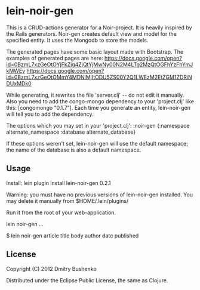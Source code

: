 # lein-noir-gen
This is a CRUD-actions generator for a Noir-project. It is heavily inspired by the Rails generators.
Noir-gen creates default view and model for the specified entity. It uses the Mongodb to store the models.

The generated pages have some basic layout made with Bootstrap. The examples of generated pages are here:
https://docs.google.com/open?id=0BzmL7xzGeOtOYjFkZjg4ZjQtYjMwNy00N2M4LTg2MzQtOGFhYzFhYmJkMWEy
https://docs.google.com/open?id=0BzmL7xzGeOtOMmY4MDNlMjItODU5ZS00Y2Q1LWEzM2EtZGM1ZDRiNDUxMDk0

While generating, it rewrites the file 'server.clj' -- do not edit it manually. Also you need to add the congo-mongo dependency to your 'project.clj' like this: [congomongo "0.1.7"]. Each time you generate an entity, lein-noir-gen will tell you to add the dependency.

The options which you may set in your 'project.clj':
:noir-gen {:namespace alternate_namespace
           :database alternate_database}

If these options weren't set, lein-noir-gen will use the default namespace; the name of the database is also a default namespace.

## Usage
Install:
lein plugin install lein-noir-gen 0.2.1

Warning: you must have no previous versions of lein-noir-gen installed. You may delete it manually from $HOME/.lein/plugins/

Run it from the root of your web-application.

lein noir-gen <my-entity> <field1> <field2> ... <fieldN>

$ lein noir-gen article title body author date published

## License

Copyright (C) 2012 Dmitry Bushenko

Distributed under the Eclipse Public License, the same as Clojure.
